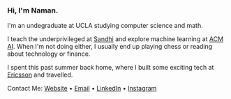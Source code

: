 ### Hi, I'm Naman.

I'm an undegraduate at UCLA studying computer science and math.

I teach the underprivileged at [Sandhi](https://sandhi-the-connect.github.io/) and explore machine learning at [ACM AI](https://www.uclaacm.com/). When I'm not doing either, I usually end up playing chess or reading about technology or finance.

I spent this past summer back home, where I built some exciting tech at [Ericsson](https://www.ericsson.com/en) and travelled. 

Contact Me: [Website](https://namanmodani.com/) • [Email](modani@ucla.edu) • [LinkedIn](https://www.linkedin.com/in/namanmodani/) • [Instagram](https://www.instagram.com/naman_modani/)

